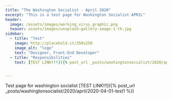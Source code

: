```yaml
---
title: "The Washington Socialist - April 2020"
excerpt: "This is a test page for Washington Socialist APRIL"
header:
  image: /assets/images/working_virus_graphic.png
  teaser: assets/images/unsplash-gallery-image-1-th.jpg
sidebar:
  - title: "Test"
    image: http://placehold.it/350x250
    image_alt: "logo"
    text: "Designer, Front-End Developer"
  - title: "Responsibilities"
    text: [TEST LINK!!!]({% post_url _posts/washingtonsocialist/2020/april/2020-04-01-test1 %})


---
```


Test page for washington socialist [TEST LINK!!!]({% post_url _posts/washingtonsocialist/2020/april/2020-04-01-test1 %})

